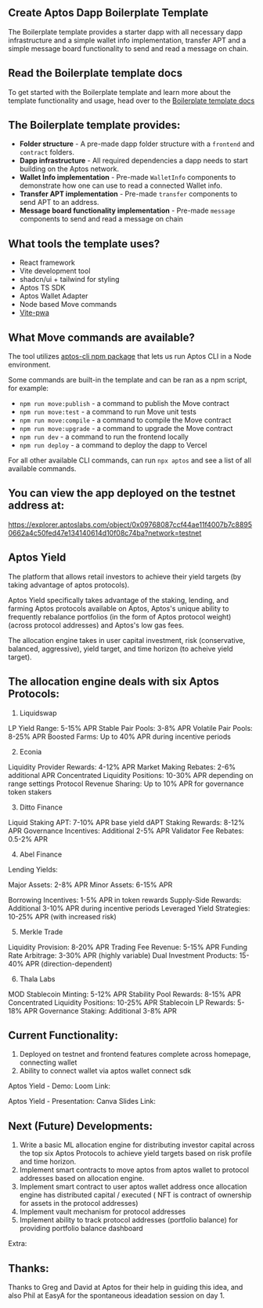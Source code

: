 ## Create Aptos Dapp Boilerplate Template

The Boilerplate template provides a starter dapp with all necessary dapp infrastructure and a simple wallet info implementation, transfer APT and a simple message board functionality to send and read a message on chain.

## Read the Boilerplate template docs

To get started with the Boilerplate template and learn more about the template functionality and usage, head over to the [Boilerplate template docs](https://learn.aptoslabs.com/en/dapp-templates/boilerplate-template)

## The Boilerplate template provides:

- **Folder structure** - A pre-made dapp folder structure with a `frontend` and `contract` folders.
- **Dapp infrastructure** - All required dependencies a dapp needs to start building on the Aptos network.
- **Wallet Info implementation** - Pre-made `WalletInfo` components to demonstrate how one can use to read a connected Wallet info.
- **Transfer APT implementation** - Pre-made `transfer` components to send APT to an address.
- **Message board functionality implementation** - Pre-made `message` components to send and read a message on chain

## What tools the template uses?

- React framework
- Vite development tool
- shadcn/ui + tailwind for styling
- Aptos TS SDK
- Aptos Wallet Adapter
- Node based Move commands
- [Vite-pwa](https://vite-pwa-org.netlify.app/)

## What Move commands are available?

The tool utilizes [aptos-cli npm package](https://github.com/aptos-labs/aptos-cli) that lets us run Aptos CLI in a Node environment.

Some commands are built-in the template and can be ran as a npm script, for example:

- `npm run move:publish` - a command to publish the Move contract
- `npm run move:test` - a command to run Move unit tests
- `npm run move:compile` - a command to compile the Move contract
- `npm run move:upgrade` - a command to upgrade the Move contract
- `npm run dev` - a command to run the frontend locally
- `npm run deploy` - a command to deploy the dapp to Vercel

For all other available CLI commands, can run `npx aptos` and see a list of all available commands.

## You can view the app deployed on the testnet address at:
https://explorer.aptoslabs.com/object/0x09768087ccf44ae11f4007b7c88950662a4c50fed47e134140614d10f08c74ba?network=testnet

## Aptos Yield
The platform that allows retail investors to achieve their yield targets (by taking advantage of aptos protocols). 

Aptos Yield specifically takes advantage of the staking, lending, and farming Aptos protocols available on Aptos, Aptos's unique ability to frequently rebalance portfolios (in the form of Aptos protocol weight) (across protocol addresses) and Aptos's low gas fees.

The allocation engine takes in user capital investment, risk (conservative, balanced, aggressive), yield target, and time horizon (to acheive yield target).

## The allocation engine deals with six Aptos Protocols:

1. Liquidswap

LP Yield Range: 5-15% APR
Stable Pair Pools: 3-8% APR
Volatile Pair Pools: 8-25% APR
Boosted Farms: Up to 40% APR during incentive periods


2. Econia

Liquidity Provider Rewards: 4-12% APR
Market Making Rebates: 2-6% additional APR
Concentrated Liquidity Positions: 10-30% APR depending on range settings
Protocol Revenue Sharing: Up to 10% APR for governance token stakers


3. Ditto Finance

Liquid Staking APT: 7-10% APR base yield
dAPT Staking Rewards: 8-12% APR
Governance Incentives: Additional 2-5% APR
Validator Fee Rebates: 0.5-2% APR


4. Abel Finance

Lending Yields:

Major Assets: 2-8% APR
Minor Assets: 6-15% APR


Borrowing Incentives: 1-5% APR in token rewards
Supply-Side Rewards: Additional 3-10% APR during incentive periods
Leveraged Yield Strategies: 10-25% APR (with increased risk)


5. Merkle Trade

Liquidity Provision: 8-20% APR
Trading Fee Revenue: 5-15% APR
Funding Rate Arbitrage: 3-30% APR (highly variable)
Dual Investment Products: 15-40% APR (direction-dependent)


6. Thala Labs

MOD Stablecoin Minting: 5-12% APR
Stability Pool Rewards: 8-15% APR
Concentrated Liquidity Positions: 10-25% APR
Stablecoin LP Rewards: 5-18% APR
Governance Staking: Additional 3-8% APR

## Current Functionality:

1. Deployed on testnet and frontend features complete across homepage, connecting wallet
2. Ability to connect wallet via aptos wallet connect sdk

Aptos Yield - Demo:
Loom Link: 

Aptos Yield - Presentation:
Canva Slides Link: 

## Next (Future) Developments:
1. Write a basic ML allocation engine for distributing investor capital across the top six Aptos Protocols to achieve yield targets based on risk profile and time horizon.
2. Implement smart contracts to move aptos from aptos wallet to protocol addresses based on allocation engine.
3. Implement smart contract to user aptos wallet address once allocation engine has distributed capital / executed ( NFT is contract of ownership for assets in the protocol addresses)
4. Implement vault mechanism for protocol addresses
5. Implement ability to track protocol addresses (portfolio balance) for providing portfolio balance dashboard

Extra:

## Thanks:
Thanks to Greg and David at Aptos for their help in guiding this idea, and also Phil at EasyA for the spontaneous ideadation session on day 1.

